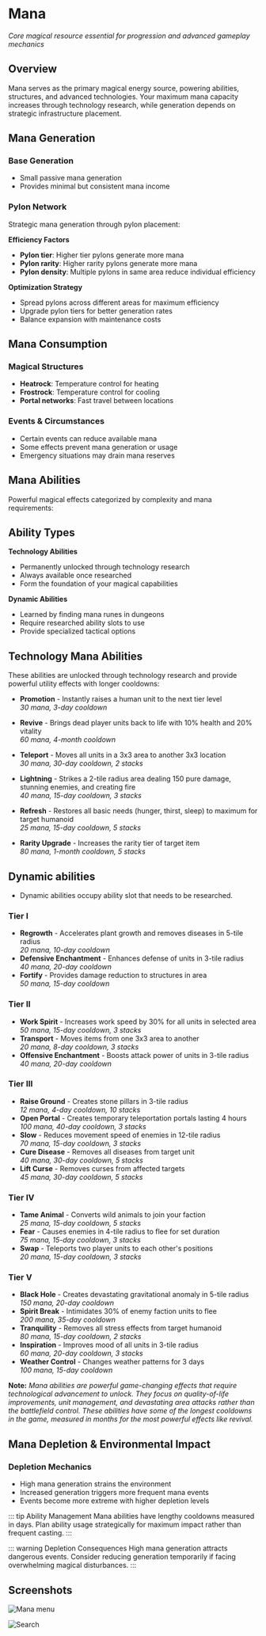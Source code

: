 # Mana

*Core magical resource essential for progression and advanced gameplay mechanics*

## Overview

Mana serves as the primary magical energy source, powering abilities, structures, and advanced technologies. 
Your maximum mana capacity increases through technology research, while generation depends on strategic infrastructure placement.

## Mana Generation

### Base Generation
- Small passive mana generation
- Provides minimal but consistent mana income

### Pylon Network
Strategic mana generation through pylon placement:

**Efficiency Factors**
- **Pylon tier**: Higher tier pylons generate more mana
- **Pylon rarity**: Higher rarity pylons generate more mana
- **Pylon density**: Multiple pylons in same area reduce individual efficiency

**Optimization Strategy**
- Spread pylons across different areas for maximum efficiency
- Upgrade pylon tiers for better generation rates
- Balance expansion with maintenance costs

## Mana Consumption

### Magical Structures
- **Heatrock**: Temperature control for heating
- **Frostrock**: Temperature control for cooling
- **Portal networks**: Fast travel between locations

### Events & Circumstances
- Certain events can reduce available mana
- Some effects prevent mana generation or usage
- Emergency situations may drain mana reserves

## Mana Abilities

Powerful magical effects categorized by complexity and mana requirements:

## Ability Types

**Technology Abilities**
- Permanently unlocked through technology research
- Always available once researched
- Form the foundation of your magical capabilities

**Dynamic Abilities**
- Learned by finding mana runes in dungeons
- Require researched ability slots to use
- Provide specialized tactical options

## **Technology Mana Abilities**

These abilities are unlocked through technology research and provide powerful utility effects with longer cooldowns:

- **Promotion** - Instantly raises a human unit to the next tier level  
  *30 mana, 3-day cooldown*

- **Revive** - Brings dead player units back to life with 10% health and 20% vitality  
  *60 mana, 4-month cooldown*

- **Teleport** - Moves all units in a 3x3 area to another 3x3 location  
  *30 mana, 30-day cooldown, 2 stacks*

- **Lightning** - Strikes a 2-tile radius area dealing 150 pure damage, stunning enemies, and creating fire  
  *40 mana, 15-day cooldown, 3 stacks*

- **Refresh** - Restores all basic needs (hunger, thirst, sleep) to maximum for target humanoid  
  *25 mana, 15-day cooldown, 5 stacks*

- **Rarity Upgrade** - Increases the rarity tier of target item  
  *80 mana, 1-month cooldown, 5 stacks*

## Dynamic abilities

- Dynamic abilities occupy ability slot that needs to be researched.

### Tier I
- **Regrowth** - Accelerates plant growth and removes diseases in 5-tile radius  
  *20 mana, 10-day cooldown*
- **Defensive Enchantment** - Enhances defense of units in 3-tile radius  
  *40 mana, 20-day cooldown*
- **Fortify** - Provides damage reduction to structures in area  
  *50 mana, 15-day cooldown*

### Tier II
- **Work Spirit** - Increases work speed by 30% for all units in selected area  
  *50 mana, 15-day cooldown, 3 stacks*
- **Transport** - Moves items from one 3x3 area to another  
  *20 mana, 8-day cooldown, 3 stacks*
- **Offensive Enchantment** - Boosts attack power of units in 3-tile radius  
  *40 mana, 20-day cooldown*

### Tier III
- **Raise Ground** - Creates stone pillars in 3-tile radius  
  *12 mana, 4-day cooldown, 10 stacks*
- **Open Portal** - Creates temporary teleportation portals lasting 4 hours  
  *100 mana, 40-day cooldown, 3 stacks*
- **Slow** - Reduces movement speed of enemies in 12-tile radius  
  *70 mana, 15-day cooldown, 3 stacks*
- **Cure Disease** - Removes all diseases from target unit  
  *40 mana, 30-day cooldown, 5 stacks*
- **Lift Curse** - Removes curses from affected targets  
  *45 mana, 30-day cooldown, 5 stacks*

### Tier IV
- **Tame Animal** - Converts wild animals to join your faction  
  *25 mana, 15-day cooldown, 5 stacks*
- **Fear** - Causes enemies in 4-tile radius to flee for set duration  
  *75 mana, 15-day cooldown, 3 stacks*
- **Swap** - Teleports two player units to each other's positions  
  *20 mana, 15-day cooldown, 3 stacks*

### Tier V
- **Black Hole** - Creates devastating gravitational anomaly in 5-tile radius  
  *150 mana, 20-day cooldown*
- **Spirit Break** - Intimidates 30% of enemy faction units to flee  
  *200 mana, 35-day cooldown*
- **Tranquility** - Removes all stress effects from target humanoid  
  *80 mana, 15-day cooldown, 2 stacks*
- **Inspiration** - Improves mood of all units in 3-tile radius  
  *60 mana, 20-day cooldown, 3 stacks*
- **Weather Control** - Changes weather patterns for 3 days  
  *100 mana, 15-day cooldown*

**Note:** *Mana abilities are powerful game-changing effects that require technological advancement to unlock. They focus 
on quality-of-life improvements, unit management, and devastating area attacks rather than the battlefield control. 
These abilities have some of the longest cooldowns in the game, measured in months for the most powerful effects like revival.*

## Mana Depletion & Environmental Impact

### Depletion Mechanics
- High mana generation strains the environment
- Increased generation triggers more frequent mana events
- Events become more extreme with higher depletion levels

::: tip Ability Management
Mana abilities have lengthy cooldowns measured in days. Plan ability usage strategically for maximum impact rather than frequent casting.
:::

::: warning Depletion Consequences
High mana generation attracts dangerous events. Consider reducing generation temporarily if facing overwhelming magical disturbances.
:::

## Screenshots

![Mana menu](/resources/menus/mana_abilities.jpg)

![Search](/resources/menus/search.jpg)